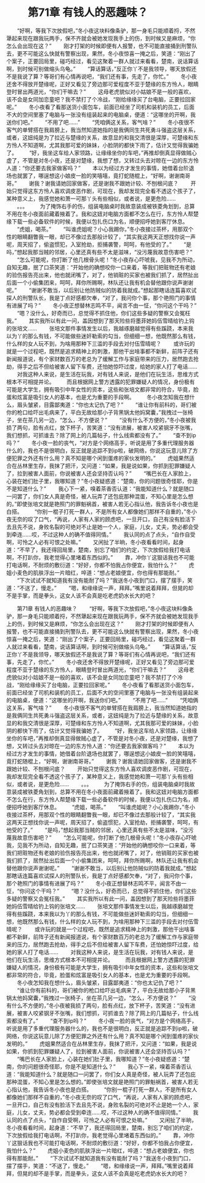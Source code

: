 # 　　第71章 有钱人的恶趣味？
　　“好啊，等我下次放假吧，”冬小夜这块料像条驴，那一身毛只能顺着捋，不然犟起来现在跟我玩两手，保不齐就会被她发现我手上的伤，到时候又是麻烦，“你怎么会出现在这？”
　　刚才打架的时候即便有人报警，也不可能直接捅到刑警队去，更不可能这么快就有警察出现，果然，冬小夜惊喜一掩之后，笑道：“刚出了个案子，正要回局里，碰巧经过，看见这聚着一群人就过来看看，楚南，说话算话啊，到时候可别做缩头乌龟。”
　　“算话算话，”反正你丫不是我领导，哪天放假还不是我说了算？等哥们有心情再说吧，“我们还有事，先走了，你忙。”
　　冬小夜还舍不得放开楚缘呢，正好又看见了旁边那可爱程度不亚于楚缘的东方怜人，眼睛登时冒出两道光，“你们干嘛去？”
　　这母老虎貌似对小姑娘不是一般的喜欢，该不会是女同加恋童吧？我不禁打了个冷战，“刚给缘缘买了台电脑，正要拉回家呢。”
　　冬小夜看了看那送货小面包车，前面已经坐了司机和装机的员工，后面不大的空间里塞了电脑与一张没有组装起来的电脑桌，便道：“这哪坐的开啊，我送你们吧。”
　　“不用了吧……”
　　“凭咱俩这关系，客气啥？”
　　冬小夜很不客气的单臂搭在我肩膀上，我当然知道她指的是我俩同生共死勇斗强盗这层关系，或者，这妞纯是为了拉近与楚缘的关系，故意显的和我交清很是深厚，可楚缘和东方怜人不知道啊，尤其我那可爱的妹妹，小脸阴的都快下雨了，估计又觉得我骗她了。
　　“好，我坐这车给人家领路，让缘缘坐你的车吧，”再推却倒真显得做贼心虚了，不管是对冬小夜，还是对楚缘，我想了想，又转过头去对晾在一边的东方怜人道：“你还要去我家做客吗？”
　　本以为经过方才发生的事情，她借着台阶退场也就罢了，哪逞想这小娘皮一脸的笑嘻嘻，竟打蛇随棍上，“好啊，谢谢南哥哥。”
　　谢我？谢我请她回家做客，还是谢我不跟她计较、不刨根问底？
　　开始只觉得这东方怜人喜欢调皮恶作剧，可现在，我却发现完全看不透这个孩子了，某种意义上，我感觉她和萧一可那丫头有些相似，或者说，是更危险……
　　。。。
　　为了掩饰右手的伤，组装电脑桌时我故意装成被铁菱角划到，总算不用在冬小夜面前藏着掖着了。我和这妞对电脑方面都不怎么在行，东方怜人帮楚缘下载一些必备软件的时候，我便以包扎伤口为名，顺便招呼她到客厅休息。
　　“虎姐，喝茶。”
　　“叫谁虎姐呢？小心我踢你，”冬小夜接过茶杯，用那双个性的眼睛翻瞥我一眼，却已不像过去那般计较了，“其实我这两天正想找你说一声呢，周天招了，偷盗惯犯，入室抢劫，拒捕袭警，呵呵，有他受的了。”
　　“是吗，”想起我那当贼的邻居，心里还真有些不太是滋味，“没污蔑我故意伤害吧？”
　　“怎么可能呢，你打断了他几根骨头呢！”冬小夜存心吓唬我，见我不为所动，自知无趣，抿了口茶笑道：“开始他的确想咬你一口来着，等我们把赃物还有老娘的验伤报告亮出来，他也就闭嘴了，对了，他销赃的买家也被我们抓了，居然扯出后面一个小偷集团来，呵呵，拜你所赐啊，林队还让我有机会替他跟你说声谢谢呢。”
　　“谢谢不敢当，以后别让他防贼似的防着我就成。”想起那瞎话连篇喜欢试探人的刑警队长，我是丁点好感都欠奉，“对了，我问你个事，那个艳照门的事情有进展了吗？”
　　冬小夜正想替林志鸣不平，闻言不由一怔，“你问这个干吗？”
　　“嗯？没什么，好奇而已，总觉得不抓住他，你们这些多疑的警察又会冤枉我。”
　　其实我所以有此一问，盖因想到了那天险些将墨菲她妈伍雪晴给钓上钩的张培文……
　　张培文那件事情发生以后，我越琢磨越觉得有些蹊跷，本来我以为丫的那么有钱，不可能做些迷奸勒索的勾当，但细细一想，他既然那么有钱，什么样的女人玩不到，为啥用那种下三滥的手段去对付伍雪晴呢？
　　或许玩的就是一个过程吧，既然是追求精神上的刺激，那他干出啥事都不新鲜，前阵子还有新闻报道说，有个家财数百万的老总为了缓解工作与家庭带来的压力，居然跑去抢劫，得手之后不但给被害人留下车费，还怕她惊吓过度，给她的家人打了电话……
　　对我这种人来说，是生活在玩我，对有钱人来说，是他们在玩生活，思维方式根本不可相提并论。
　　而且根据网上警方透露的犯罪嫌疑人的情况，身份极有可能是大学生，拥有吸引中年女性的资本，这些和张培文都非常的符合，毕竟，脸蛋和炫富是吸引女人的基本，也是尤为重要的手段啊。
　　冬小夜怎知我在想什么，眉头皱紧，目露鄙夷道：“你也太记仇了吧？”
　　“谁让你有前科的，哥们被你的枪口给吓出毛病来了，平白无故给那小子背黑锅太他妈窝囊，”我拽过一张椅子，坐在茶几另一边，“怎么，不方便说？”
　　“没有什么不方便的，”冬小夜被我损了两句，脸有点红，放下杯子，苦笑道：“没有进展，被害人咬紧钢牙不张嘴，我们想抓，可抓谁去？除了网上的几篇帖子，什么线索都没有了。”
　　“查不到ip吗？”
　　冬小夜一脸的丧气，“对方是个网络高手，听说是用了多重代理服务器什么的，我也不是很明白，反正就是追踪不到ip啦，破网络，你说这玩意儿除了方便犯罪之外还有什么用？真不知是哪个闲到蛋疼的家伙发明的。”
　　虎姐果然适合在丛林里生存，我抹了把汗，又问道：“如果，我是说如果，你抓到犯罪嫌疑人了，拉到被害人面前，你说被害人还会坚持否认吗？”
　　“嘴巴长在人家脸上，心装在她们肚子里，我哪知道？”冬小夜疑惑道：“楚南，你的问题很奇怪耶，你是不是知道什么？”
　　我心下一紧，嗅着茶香否认道：“我能知道什么？就是随口一问罢了，你们女人真是奇怪，被人玩弄了还包庇那种混蛋，不知心里是怎么想的。”即使张培文就是艳照门的罪魁祸首，被害人若无心指认他，我告诉冬小夜也是白搭。
　　“你别一棍子打死一群人，不是所有女人都像她们那样不自重的，”冬小夜无奈的叹了口气，“再说，人家有人家的顾虑吧，一旦开口，自己有没有脸活下去且先不说，身败名裂的可绝对不止是她一个人，家庭，儿女，丈夫，势必都会受到牵连……哎，不过这种人的确不值得同情。”
　　我认同的点了点头，“自作自受啊，可怜之人必有可恨之处嘛。”
　　又闲扯了半晌，冬小夜看看时间，起身道：“不早了，我还得回局里，楚南，别忘了咱们的约定，下次放假给我打电话啊，不打趴你，我老觉得心里堵着东西似的。”
　　靠，冲你丫这狠话我也不可能打电话啊，不耐烦的敷衍道：“好好，你都不怕我占你便宜，我怕什么？”
　　虎姐小麦色的肌肤浮出一片暗红，啐道：“想占老娘便宜，你也得有那能耐。”
　　“下次试试不就知道我有没有能耐了吗？”我送冬小夜到门口，摆了摆手，笑道：“不送了，慢走。”
　　“嗯，和缘缘说一声，拜拜。”嘴里说着拜拜，但晃的却不是手掌，而是拳头，这女人该不会真是吃老虎奶水长大的吧？

　　第71章 有钱人的恶趣味？
　　“好啊，等我下次放假吧，”冬小夜这块料像条驴，那一身毛只能顺着捋，不然犟起来现在跟我玩两手，保不齐就会被她发现我手上的伤，到时候又是麻烦，“你怎么会出现在这？”
　　刚才打架的时候即便有人报警，也不可能直接捅到刑警队去，更不可能这么快就有警察出现，果然，冬小夜惊喜一掩之后，笑道：“刚出了个案子，正要回局里，碰巧经过，看见这聚着一群人就过来看看，楚南，说话算话啊，到时候可别做缩头乌龟。”
　　“算话算话，”反正你丫不是我领导，哪天放假还不是我说了算？等哥们有心情再说吧，“我们还有事，先走了，你忙。”
　　冬小夜还舍不得放开楚缘呢，正好又看见了旁边那可爱程度不亚于楚缘的东方怜人，眼睛登时冒出两道光，“你们干嘛去？”
　　这母老虎貌似对小姑娘不是一般的喜欢，该不会是女同加恋童吧？我不禁打了个冷战，“刚给缘缘买了台电脑，正要拉回家呢。”
　　冬小夜看了看那送货小面包车，前面已经坐了司机和装机的员工，后面不大的空间里塞了电脑与一张没有组装起来的电脑桌，便道：“这哪坐的开啊，我送你们吧。”
　　“不用了吧……”
　　“凭咱俩这关系，客气啥？”
　　冬小夜很不客气的单臂搭在我肩膀上，我当然知道她指的是我俩同生共死勇斗强盗这层关系，或者，这妞纯是为了拉近与楚缘的关系，故意显的和我交清很是深厚，可楚缘和东方怜人不知道啊，尤其我那可爱的妹妹，小脸阴的都快下雨了，估计又觉得我骗她了。
　　“好，我坐这车给人家领路，让缘缘坐你的车吧，”再推却倒真显得做贼心虚了，不管是对冬小夜，还是对楚缘，我想了想，又转过头去对晾在一边的东方怜人道：“你还要去我家做客吗？”
　　本以为经过方才发生的事情，她借着台阶退场也就罢了，哪逞想这小娘皮一脸的笑嘻嘻，竟打蛇随棍上，“好啊，谢谢南哥哥。”
　　谢我？谢我请她回家做客，还是谢我不跟她计较、不刨根问底？
　　开始只觉得这东方怜人喜欢调皮恶作剧，可现在，我却发现完全看不透这个孩子了，某种意义上，我感觉她和萧一可那丫头有些相似，或者说，是更危险……
　　。。。
　　为了掩饰右手的伤，组装电脑桌时我故意装成被铁菱角划到，总算不用在冬小夜面前藏着掖着了。我和这妞对电脑方面都不怎么在行，东方怜人帮楚缘下载一些必备软件的时候，我便以包扎伤口为名，顺便招呼她到客厅休息。
　　“虎姐，喝茶。”
　　“叫谁虎姐呢？小心我踢你，”冬小夜接过茶杯，用那双个性的眼睛翻瞥我一眼，却已不像过去那般计较了，“其实我这两天正想找你说一声呢，周天招了，偷盗惯犯，入室抢劫，拒捕袭警，呵呵，有他受的了。”
　　“是吗，”想起我那当贼的邻居，心里还真有些不太是滋味，“没污蔑我故意伤害吧？”
　　“怎么可能呢，你打断了他几根骨头呢！”冬小夜存心吓唬我，见我不为所动，自知无趣，抿了口茶笑道：“开始他的确想咬你一口来着，等我们把赃物还有老娘的验伤报告亮出来，他也就闭嘴了，对了，他销赃的买家也被我们抓了，居然扯出后面一个小偷集团来，呵呵，拜你所赐啊，林队还让我有机会替他跟你说声谢谢呢。”
　　“谢谢不敢当，以后别让他防贼似的防着我就成。”想起那瞎话连篇喜欢试探人的刑警队长，我是丁点好感都欠奉，“对了，我问你个事，那个艳照门的事情有进展了吗？”
　　冬小夜正想替林志鸣不平，闻言不由一怔，“你问这个干吗？”
　　“嗯？没什么，好奇而已，总觉得不抓住他，你们这些多疑的警察又会冤枉我。”
　　其实我所以有此一问，盖因想到了那天险些将墨菲她妈伍雪晴给钓上钩的张培文……
　　张培文那件事情发生以后，我越琢磨越觉得有些蹊跷，本来我以为丫的那么有钱，不可能做些迷奸勒索的勾当，但细细一想，他既然那么有钱，什么样的女人玩不到，为啥用那种下三滥的手段去对付伍雪晴呢？
　　或许玩的就是一个过程吧，既然是追求精神上的刺激，那他干出啥事都不新鲜，前阵子还有新闻报道说，有个家财数百万的老总为了缓解工作与家庭带来的压力，居然跑去抢劫，得手之后不但给被害人留下车费，还怕她惊吓过度，给她的家人打了电话……
　　对我这种人来说，是生活在玩我，对有钱人来说，是他们在玩生活，思维方式根本不可相提并论。
　　而且根据网上警方透露的犯罪嫌疑人的情况，身份极有可能是大学生，拥有吸引中年女性的资本，这些和张培文都非常的符合，毕竟，脸蛋和炫富是吸引女人的基本，也是尤为重要的手段啊。
　　冬小夜怎知我在想什么，眉头皱紧，目露鄙夷道：“你也太记仇了吧？”
　　“谁让你有前科的，哥们被你的枪口给吓出毛病来了，平白无故给那小子背黑锅太他妈窝囊，”我拽过一张椅子，坐在茶几另一边，“怎么，不方便说？”
　　“没有什么不方便的，”冬小夜被我损了两句，脸有点红，放下杯子，苦笑道：“没有进展，被害人咬紧钢牙不张嘴，我们想抓，可抓谁去？除了网上的几篇帖子，什么线索都没有了。”
　　“查不到ip吗？”
　　冬小夜一脸的丧气，“对方是个网络高手，听说是用了多重代理服务器什么的，我也不是很明白，反正就是追踪不到ip啦，破网络，你说这玩意儿除了方便犯罪之外还有什么用？真不知是哪个闲到蛋疼的家伙发明的。”
　　虎姐果然适合在丛林里生存，我抹了把汗，又问道：“如果，我是说如果，你抓到犯罪嫌疑人了，拉到被害人面前，你说被害人还会坚持否认吗？”
　　“嘴巴长在人家脸上，心装在她们肚子里，我哪知道？”冬小夜疑惑道：“楚南，你的问题很奇怪耶，你是不是知道什么？”
　　我心下一紧，嗅着茶香否认道：“我能知道什么？就是随口一问罢了，你们女人真是奇怪，被人玩弄了还包庇那种混蛋，不知心里是怎么想的。”即使张培文就是艳照门的罪魁祸首，被害人若无心指认他，我告诉冬小夜也是白搭。
　　“你别一棍子打死一群人，不是所有女人都像她们那样不自重的，”冬小夜无奈的叹了口气，“再说，人家有人家的顾虑吧，一旦开口，自己有没有脸活下去且先不说，身败名裂的可绝对不止是她一个人，家庭，儿女，丈夫，势必都会受到牵连……哎，不过这种人的确不值得同情。”
　　我认同的点了点头，“自作自受啊，可怜之人必有可恨之处嘛。”
　　又闲扯了半晌，冬小夜看看时间，起身道：“不早了，我还得回局里，楚南，别忘了咱们的约定，下次放假给我打电话啊，不打趴你，我老觉得心里堵着东西似的。”
　　靠，冲你丫这狠话我也不可能打电话啊，不耐烦的敷衍道：“好好，你都不怕我占你便宜，我怕什么？”
　　虎姐小麦色的肌肤浮出一片暗红，啐道：“想占老娘便宜，你也得有那能耐。”
　　“下次试试不就知道我有没有能耐了吗？”我送冬小夜到门口，摆了摆手，笑道：“不送了，慢走。”
　　“嗯，和缘缘说一声，拜拜。”嘴里说着拜拜，但晃的却不是手掌，而是拳头，这女人该不会真是吃老虎奶水长大的吧？
